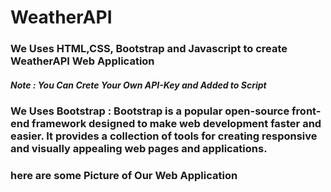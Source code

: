 # WeatherAPI
### We Uses HTML,CSS, Bootstrap and Javascript to create WeatherAPI Web Application 
##### Note : You Can Crete Your Own API-Key and Added to Script
### We Uses Bootstrap : Bootstrap is a popular open-source front-end framework designed to make web development faster and easier. It provides a collection of tools for creating responsive and visually appealing web pages and applications.

### here are some Picture of Our Web Application  
